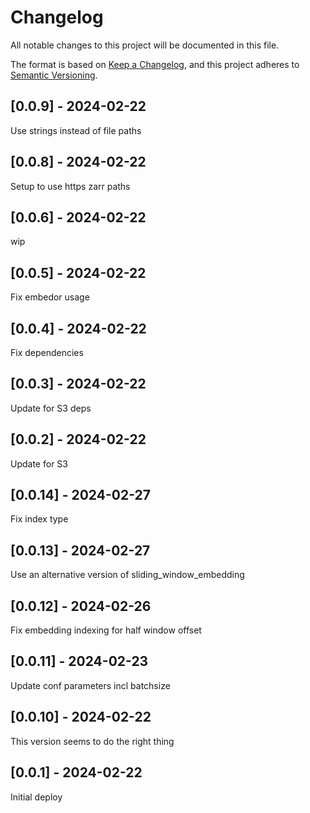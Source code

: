 # Changelog
All notable changes to this project will be documented in this file.

The format is based on [Keep a Changelog](https://keepachangelog.com/en/1.0.0/),
and this project adheres to [Semantic Versioning](https://semver.org/spec/v2.0.0.html).

## [0.0.9] - 2024-02-22
Use strings instead of file paths

## [0.0.8] - 2024-02-22
Setup to use https zarr paths 

## [0.0.6] - 2024-02-22
wip

## [0.0.5] - 2024-02-22
Fix embedor usage

## [0.0.4] - 2024-02-22
Fix dependencies

## [0.0.3] - 2024-02-22
Update for S3 deps

## [0.0.2] - 2024-02-22
Update for S3

## [0.0.14] - 2024-02-27
Fix index type

## [0.0.13] - 2024-02-27
Use an alternative version of sliding_window_embedding

## [0.0.12] - 2024-02-26
Fix embedding indexing for half window offset

## [0.0.11] - 2024-02-23
Update conf parameters incl batchsize

## [0.0.10] - 2024-02-22
This version seems to do the right thing

## [0.0.1] - 2024-02-22
Initial deploy
